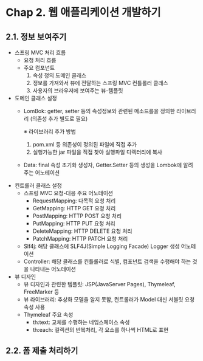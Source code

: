 # Chap 2. 웹 애플리케이션 개발하기
## 2.1. 정보 보여주기
* 스프링 MVC 처리 흐름
  * 요청 처리 흐름
  * 주요 컴포넌트
    1) 속성 정의 도메인 클래스
    2) 정보를 가져와서 뷰에 전달하는 스프링 MVC 컨틀롤러 클래스
    3) 사용자의 브라우저에 보여주는 뷰-템플릿
* 도메인 클래스 설정
  * LomBok: getter, setter 등의 속성정보와 관련된 메소드를을 정의한 라이브러리 (의존성 추가 별도로 필요)

    ※ 라이브러리 추가 방법
    1) pom.xml 등 의존성이 정의된 파일에 직접 추가
    2) 실행가능한 jar 파일을 직접 찾아 실행파일 디렉터리에 복사
  * Data: final 속성 초기화 생성자, Getter.Setter 등의 생성을 Lombok에 알려주는 어노테이션
* 컨트롤러 클래스 설정
  * 스프링 MVC 요청-대응 주요 어노테이션
    * RequestMapping: 다목적 요청 처리
    * GetMapping: HTTP GET 요청 처리
    * PostMapping: HTTP POST 요청 처리
    * PutMapping: HTTP PUT 요청 처리
    * DeleteMapping: HTTP DELETE 요청 처리
    * PatchMapping: HTTP PATCH 요청 처리
  * Slf4j: 해당 클래스에 SLF4J(Simple Logging Facade) Logger 생성 어노테이션
  * Controller: 해당 클래스를 컨틀롤러로 식별, 컴포넌트 검색을 수행해야 하는 것을 나타내는 어노테이션
* 뷰 디자인
  * 뷰 디자인과 관련한 템플릿: JSP(JavaServer Pages), Thymeleaf, FreeMarker 등
  * 뷰 라이브러리: 추상화 모델을 알지 못함, 컨트롤러가 Model 대신 서블릿 요청 속성 사용
  * Thymeleaf 주요 속성
    * th:text: 교체를 수행하는 네임스페이스 속성
    * th:each: 컬렉션의 반복처리, 각 요소를 하나씩 HTML로 표현

## 2.2. 폼 제출 처리하기
